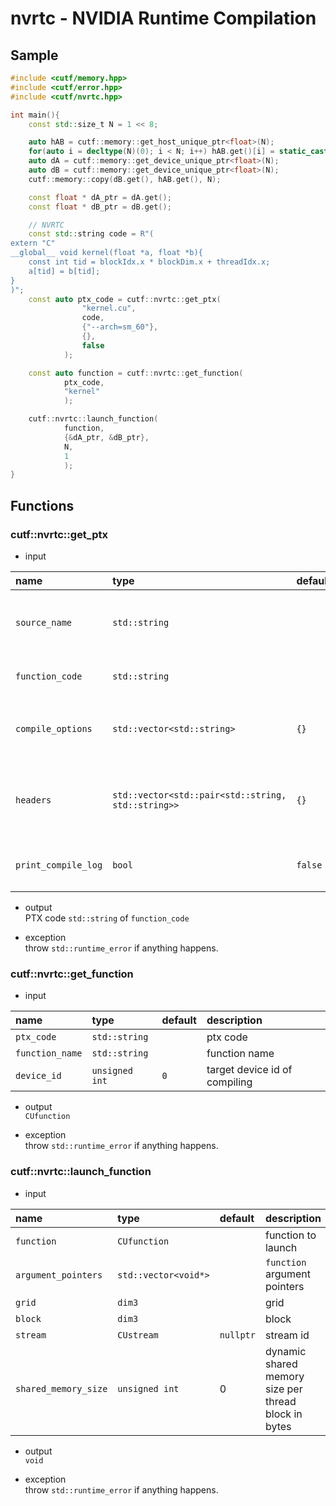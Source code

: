 # nvrtc - NVIDIA Runtime Compilation

## Sample
```cpp
#include <cutf/memory.hpp>
#include <cutf/error.hpp>
#include <cutf/nvrtc.hpp>

int main(){
	const std::size_t N = 1 << 8;

	auto hAB = cutf::memory::get_host_unique_ptr<float>(N);
	for(auto i = decltype(N)(0); i < N; i++) hAB.get()[i] = static_cast<float>(i);
	auto dA = cutf::memory::get_device_unique_ptr<float>(N);
	auto dB = cutf::memory::get_device_unique_ptr<float>(N);
	cutf::memory::copy(dB.get(), hAB.get(), N);

	const float * dA_ptr = dA.get();
	const float * dB_ptr = dB.get();

	// NVRTC
	const std::string code = R"(
extern "C"
__global__ void kernel(float *a, float *b){
	const int tid = blockIdx.x * blockDim.x + threadIdx.x;
	a[tid] = b[tid];
}
)";
	const auto ptx_code = cutf::nvrtc::get_ptx(
				"kernel.cu",
				code,
				{"--arch=sm_60"},
				{},
				false
			);

	const auto function = cutf::nvrtc::get_function(
			ptx_code,
			"kernel"
			);

	cutf::nvrtc::launch_function(
			function,
			{&dA_ptr, &dB_ptr},
			N,
			1
			);
}

```

## Functions
###  cutf::nvrtc::get_ptx
- input

|  name | type | default | description |
|:------|:-----|:--------|:------------|
|`source_name`|`std::string`|| source code name you like (e.g. kernel.cu) |
|`function_code` | `std::string` || kernel source code |
|`compile_options` | `std::vector<std::string>` |`{}`| compile option list (e.g. `{"--arch=sm70", ...}`)|
|`headers` | `std::vector<std::pair<std::string, std::string>>` |`{}`| header list. pair of (header name, header sources)|
|`print_compile_log` | `bool` |`false`| if `true`, print compiling log to `stdout`|

- output  
PTX code `std::string` of `function_code`

- exception  
throw `std::runtime_error` if anything happens.

### cutf::nvrtc::get_function
- input

|  name | type | default | description |
|:------|:-----|:--------|:------------|
|`ptx_code`|`std::string`|| ptx code   |
|`function_name` | `std::string` || function name|
|`device_id` | `unsigned int` |`0`| target device id of compiling |

- output   
`CUfunction`

- exception  
throw `std::runtime_error` if anything happens.

### cutf::nvrtc::launch_function
- input

|  name | type | default | description |
|:------|:-----|:--------|:------------|
|`function`|`CUfunction`||function to launch|
|`argument_pointers`|`std::vector<void*>`||`function` argument pointers|
|`grid`|`dim3`||grid|
|`block`|`dim3`||block|
|`stream`|`CUstream`|`nullptr`|stream id|
|`shared_memory_size`|`unsigned int`|0|dynamic shared memory size per thread block in bytes|

- output  
`void`

- exception  
throw `std::runtime_error` if anything happens.
